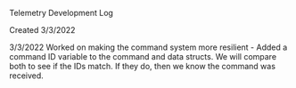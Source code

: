 Telemetry Development Log

Created 3/3/2022

3/3/2022
Worked on making the command system more resilient - Added a command ID variable to the command and data structs. We will compare both to see if the IDs match. If they do, then we know the command was received. 